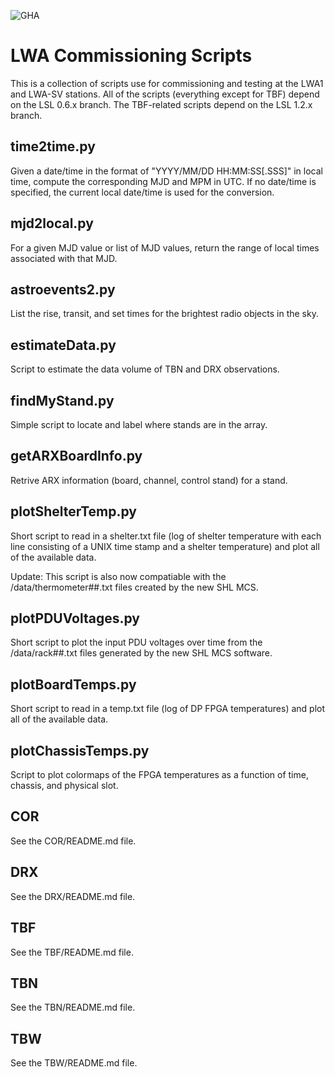 ![GHA](https://github.com/lwa-project/commissioning/actions/workflows/main.yml/badge.svg)

LWA Commissioning Scripts
=========================
This is a collection of scripts use for commissioning and testing at the LWA1 
and LWA-SV stations.  All of the scripts (everything except for TBF) depend 
on the LSL 0.6.x branch.  The TBF-related scripts depend on the LSL 1.2.x 
branch.

time2time.py
------------
Given a date/time in the format of "YYYY/MM/DD HH:MM:SS[.SSS]" in local time, 
compute the corresponding MJD and MPM in UTC.  If no date/time is specified, the
current local date/time is used for the conversion.

mjd2local.py
------------
For a given MJD value or list of MJD values, return the range of local times 
associated with that MJD.

astroevents2.py
---------------
List the rise, transit, and set times for the brightest radio objects in the sky.

estimateData.py
---------------
Script to estimate the data volume of TBN and DRX observations.

findMyStand.py
--------------
Simple script to locate and label where stands are in the array.

getARXBoardInfo.py
------------------
Retrive ARX information (board, channel, control stand) for a stand.

plotShelterTemp.py
------------------
Short script to read in a shelter.txt file (log of shelter temperature with each
line consisting of a UNIX time stamp and a shelter temperature) and plot all of 
the available data.

Update:  This script is also now compatiable with the /data/thermometer##.txt files
created by the new SHL MCS.

plotPDUVoltages.py
------------------
Short script to plot the input PDU voltages over time from the /data/rack##.txt 
files generated by the new SHL MCS software.

plotBoardTemps.py
-----------------
Short script to read in a temp.txt file (log of DP FPGA temperatures) and plot 
all of the available data.

plotChassisTemps.py
-------------------
Script to plot colormaps of the FPGA temperatures as a function of time, chassis, 
and physical slot.

COR
---
See the COR/README.md file.

DRX
---
See the DRX/README.md file.

TBF
---
See the TBF/README.md file.

TBN
---
See the TBN/README.md file.

TBW
---
See the TBW/README.md file.

